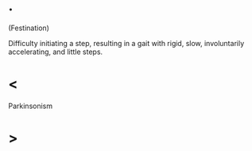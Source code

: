 # .

(Festination)

Difficulty initiating a step, resulting in a gait with rigid, slow, involuntarily accelerating, and little steps.

# <

Parkinsonism

# >
